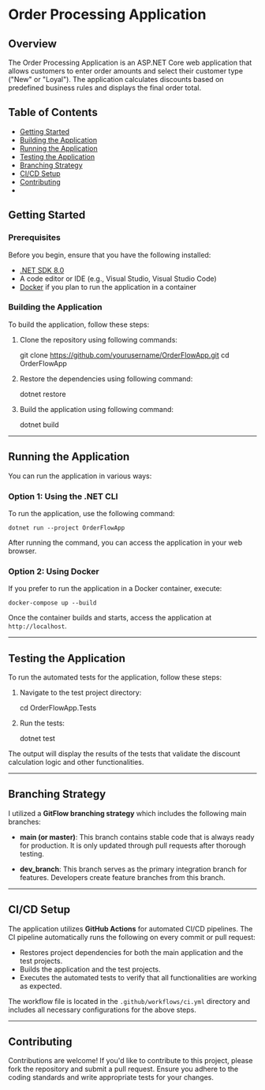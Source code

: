 # Order Processing Application

## Overview

The Order Processing Application is an ASP.NET Core web application that allows customers to enter order amounts and select their customer type ("New" or "Loyal"). The application calculates discounts based on predefined business rules and displays the final order total.

## Table of Contents

- [Getting Started](#getting-started)
- [Building the Application](#building-the-application)
- [Running the Application](#running-the-application)
- [Testing the Application](#testing-the-application)
- [Branching Strategy](#branching-strategy)
- [CI/CD Setup](#cicd-setup)
- [Contributing](#contributing)
- 

## Getting Started

### Prerequisites

Before you begin, ensure that you have the following installed:

- [.NET SDK 8.0](https://dotnet.microsoft.com/download/dotnet/8.0)
- A code editor or IDE (e.g., Visual Studio, Visual Studio Code)
- [Docker](https://www.docker.com/get-started) if you plan to run the application in a container

### Building the Application

To build the application, follow these steps:

1. Clone the repository using following commands:

     git clone https://github.com/yourusername/OrderFlowApp.git
     cd OrderFlowApp
   
3. Restore the dependencies using following command:

     dotnet restore
   
4. Build the application using following command:

     dotnet build

------------------------------------------------------------------------------------------------------------------------------------------------------------------------------------------------------------------
   
## Running the Application

You can run the application in various ways:

### Option 1: Using the .NET CLI

To run the application, use the following command:

    dotnet run --project OrderFlowApp

After running the command, you can access the application in your web browser.

### Option 2: Using Docker

If you prefer to run the application in a Docker container, execute:

    docker-compose up --build

Once the container builds and starts, access the application at `http://localhost`.

------------------------------------------------------------------------------------------------------------------------------------------------------------------------------------------------------------------

## Testing the Application

To run the automated tests for the application, follow these steps:

1. Navigate to the test project directory:

     cd OrderFlowApp.Tests

2. Run the tests:

     dotnet test

The output will display the results of the tests that validate the discount calculation logic and other functionalities.

----------------------------------------------------------------------------------------------------------------------------------------------------------------------------------------------------------------

## Branching Strategy

I utilized a **GitFlow branching strategy** which includes the following main branches:

- **main (or master)**: This branch contains stable code that is always ready for production. It is only updated through pull requests after thorough testing.
  
- **dev_branch**: This branch serves as the primary integration branch for features. Developers create feature branches from this branch.

-----------------------------------------------------------------------------------------------------------------------------------------------------------------------------------------------------------------

## CI/CD Setup

The application utilizes **GitHub Actions** for automated CI/CD pipelines. The CI pipeline automatically runs the following on every commit or pull request:

- Restores project dependencies for both the main application and the test projects.
- Builds the application and the test projects.
- Executes the automated tests to verify that all functionalities are working as expected.

The workflow file is located in the `.github/workflows/ci.yml` directory and includes all necessary configurations for the above steps.

-----------------------------------------------------------------------------------------------------------------------------------------------------------------------------------------------------------------

## Contributing

Contributions are welcome! If you'd like to contribute to this project, please fork the repository and submit a pull request. Ensure you adhere to the coding standards and write appropriate tests for your changes.
